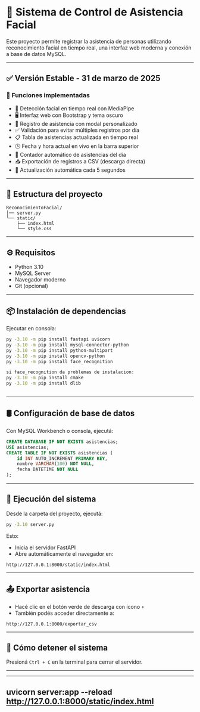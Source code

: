 # 📸 Sistema de Control de Asistencia Facial

Este proyecto permite registrar la asistencia de personas utilizando reconocimiento facial en tiempo real, una interfaz web moderna y conexión a base de datos MySQL.

---

## ✅ Versión Estable - 31 de marzo de 2025

### 🎯 Funciones implementadas

- 📸 Detección facial en tiempo real con MediaPipe
- 🖥 Interfaz web con Bootstrap y tema oscuro
- 🧍 Registro de asistencia con modal personalizado
- ✅ Validación para evitar múltiples registros por día
- 📋 Tabla de asistencias actualizada en tiempo real
- 🕒 Fecha y hora actual en vivo en la barra superior
- 👥 Contador automático de asistencias del día
- 📥 Exportación de registros a CSV (descarga directa)
- 🔁 Actualización automática cada 5 segundos

---

## 🧰 Estructura del proyecto

```
ReconocimientoFacial/
│── server.py
└── static/
    ├── index.html
    └── style.css
```

---

## ⚙️ Requisitos

- Python 3.10
- MySQL Server
- Navegador moderno
- Git (opcional)

---

## 📦 Instalación de dependencias

Ejecutar en consola:

```bash
py -3.10 -m pip install fastapi uvicorn
py -3.10 -m pip install mysql-connector-python
py -3.10 -m pip install python-multipart
py -3.10 -m pip install opencv-python
py -3.10 -m pip install face_recognition

si face_recognition da problemas de instalacion:
py -3.10 -m pip install cmake
py -3.10 -m pip install dlib



```

---

## 🛢 Configuración de base de datos

Con MySQL Workbench o consola, ejecutá:

```sql
CREATE DATABASE IF NOT EXISTS asistencias;
USE asistencias;
CREATE TABLE IF NOT EXISTS asistencias (
    id INT AUTO_INCREMENT PRIMARY KEY,
    nombre VARCHAR(100) NOT NULL,
    fecha DATETIME NOT NULL
);
```

---

## 🚀 Ejecución del sistema

Desde la carpeta del proyecto, ejecutá:

```bash
py -3.10 server.py
```

Esto:
- Inicia el servidor FastAPI
- Abre automáticamente el navegador en:

```
http://127.0.0.1:8000/static/index.html
```

---

## 📤 Exportar asistencia

- Hacé clic en el botón verde de descarga con ícono `⬇️`
- También podés acceder directamente a:

```
http://127.0.0.1:8000/exportar_csv
```

---

## 🛑 Cómo detener el sistema

Presioná `Ctrl + C` en la terminal para cerrar el servidor.


---
---
uvicorn server:app --reload
http://127.0.0.1:8000/static/index.html
---